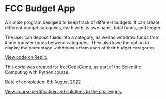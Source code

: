 # FCC Budget App

A simple program designed to keep track of different budgets. It can create different budget categories, each with its own name, total funds, and ledger.

The user can deposit funds into a category, as well as withdraw funds from it and transfer funds between categories. They also have the option to display the percentage withdrawals from each of their budget categories.

[View code on Replit.](https://replit.com/@SA907/FCC-Budget-App?v=1)

This code was created for [freeCodeCamp](https://www.freecodecamp.org/), as part of the Scientific Computing with Python course.

Date of completion: 8th August 2022

[View course certification and solutions to the challenges.](https://www.freecodecamp.org/certification/SA9102/scientific-computing-with-python-v7)
